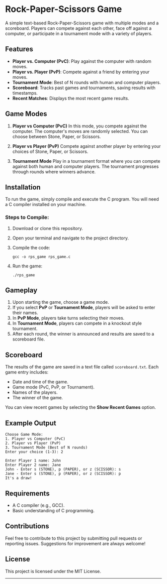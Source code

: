 # Rock-Paper-Scissors Game

A simple text-based Rock-Paper-Scissors game with multiple modes and a scoreboard. Players can compete against each other, face off against a computer, or participate in a tournament mode with a variety of players.

## Features

* **Player vs. Computer (PvC)**: Play against the computer with random moves.
* **Player vs. Player (PvP)**: Compete against a friend by entering your moves.
* **Tournament Mode**: Best of N rounds with human and computer players.
* **Scoreboard**: Tracks past games and tournaments, saving results with timestamps.
* **Recent Matches**: Displays the most recent game results.

## Game Modes

1. **Player vs Computer (PvC)**
   In this mode, you compete against the computer. The computer's moves are randomly selected. You can choose between Stone, Paper, or Scissors.

2. **Player vs Player (PvP)**
   Compete against another player by entering your choices of Stone, Paper, or Scissors.

3. **Tournament Mode**
   Play in a tournament format where you can compete against both human and computer players. The tournament progresses through rounds where winners advance.

## Installation

To run the game, simply compile and execute the C program. You will need a C compiler installed on your machine.

### Steps to Compile:

1. Download or clone this repository.
2. Open your terminal and navigate to the project directory.
3. Compile the code:

   ```
   gcc -o rps_game rps_game.c
   ```
4. Run the game:

   ```
   ./rps_game
   ```

## Gameplay

1. Upon starting the game, choose a game mode.
2. If you select **PvP** or **Tournament Mode**, players will be asked to enter their names.
3. In **PvP Mode**, players take turns selecting their moves.
4. In **Tournament Mode**, players can compete in a knockout style tournament.
5. After each round, the winner is announced and results are saved to a scoreboard file.

## Scoreboard

The results of the game are saved in a text file called `scoreboard.txt`. Each game entry includes:

* Date and time of the game.
* Game mode (PvC, PvP, or Tournament).
* Names of the players.
* The winner of the game.

You can view recent games by selecting the **Show Recent Games** option.

## Example Output

```
Choose Game Mode:
1. Player vs Computer (PvC)
2. Player vs Player (PvP)
3. Tournament Mode (Best of N rounds)
Enter your choice (1-3): 2

Enter Player 1 name: John
Enter Player 2 name: Jane
John - Enter s (STONE), p (PAPER), or z (SCISSOR): s
Jane - Enter s (STONE), p (PAPER), or z (SCISSOR): p
It's a draw!
```

## Requirements

* A C compiler (e.g., GCC).
* Basic understanding of C programming.

## Contributions

Feel free to contribute to this project by submitting pull requests or reporting issues. Suggestions for improvement are always welcome!

## License

This project is licensed under the MIT License.

---
